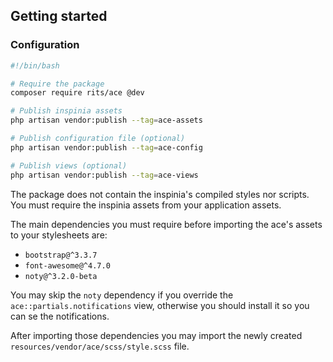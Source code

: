 ## Getting started

### Configuration

```bash
#!/bin/bash

# Require the package
composer require rits/ace @dev

# Publish inspinia assets
php artisan vendor:publish --tag=ace-assets

# Publish configuration file (optional)
php artisan vendor:publish --tag=ace-config

# Publish views (optional)
php artisan vendor:publish --tag=ace-views
```

The package does not contain the inspinia's compiled styles nor scripts. You must require the inspinia assets from your application assets.

The main dependencies you must require before importing the ace's assets to your stylesheets are:

- `bootstrap@^3.3.7`
- `font-awesome@^4.7.0`
- `noty@^3.2.0-beta`

You may skip the `noty` dependency if you override the `ace::partials.notifications` view, otherwise you should install it so you can se the notifications.

After importing those dependencies you may import the newly created `resources/vendor/ace/scss/style.scss` file.